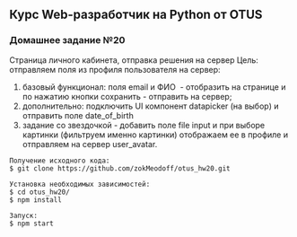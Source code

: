 ## **Курс Web-разработчик на Python от OTUS**

### **Домашнее задание №20**
Страница личного кабинета, отправка решения на сервер
Цель: отправляем поля из профиля пользователя на сервер:  
1) базовый функционал: поля email и ФИО  - отобразить на странице и по нажатию кнопки сохранить - отправить на сервер; 
2) дополнительно: подключить UI компонент datapicker (на выбор) и отправить поле date_of_birth  
3) задание со звездочкой - добавить поле file input и при выборе картинки (фильтруем именно картинки) отображаем ее в профиле и отправляем на сервер user_avatar.

```консоль
Получение исходного кода:
$ git clone https://github.com/zokMeodoff/otus_hw20.git

Установка необходимых зависимостей:
$ cd otus_hw20/
$ npm install

Запуск:
$ npm start
```
